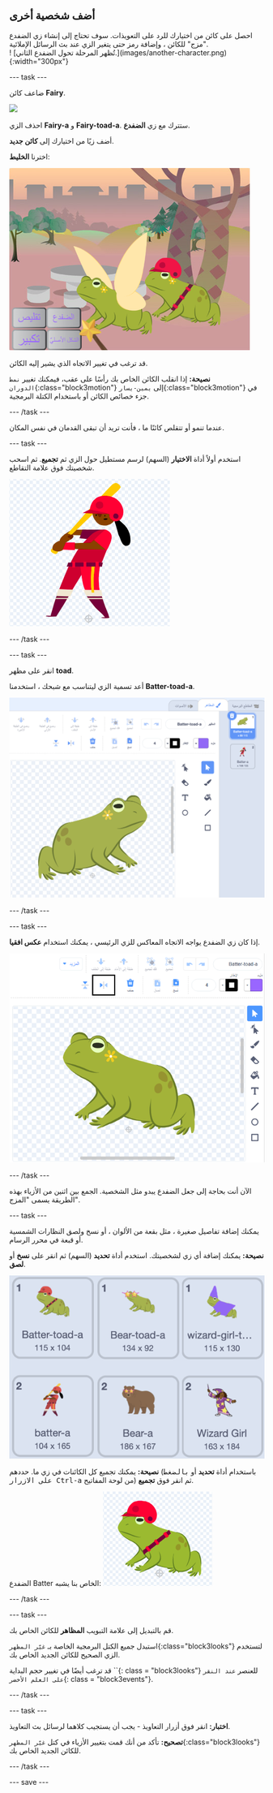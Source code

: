 ## أضف شخصية أخرى

<div style="display: flex; flex-wrap: wrap">
<div style="flex-basis: 200px; flex-grow: 1; margin-right: 15px;">
احصل على كائن من اختيارك للرد على التعويذات. سوف تحتاج إلى إنشاء زي الضفدع "مزج" للكائن ، وإضافة رمز حتى يتغير الزي عند بث الرسائل الإملائية.
</div>
<div>
! [تُظهر المرحلة تحول الضفدع الثاني.](images/another-character.png){:width="300px"}
</div>
</div>

--- task ---

ضاعف كائن **Fairy**.

![](images/duplicate-fairy.png)

احذف الزي **Fairy-a** و **Fairy-toad-a**. ستترك مع زي **الضفدع**.

أضف زيًا من اختيارك إلى **كائن جديد**.

اخترنا **الخليط**:

![](images/batter-on-stage.png)

قد ترغب في تغيير الاتجاه الذي يشير إليه الكائن.

**نصيحة:** إذا انقلب الكائن الخاص بك رأسًا على عقب، فيمكنك تغيير `نمط الدوران`{:class="block3motion"} إلى `يمين-يسار`{:class="block3motion"} في جزء خصائص الكائن أو باستخدام الكتلة البرمجية.

--- /task ---

عندما تنمو أو تتقلص كائنًا ما ، فأنت تريد أن تبقى القدمان في نفس المكان.

--- task ---

استخدم أولاً أداة **الاختيار** (السهم) لرسم مستطيل حول الزي ثم **تجميع**. ثم اسحب شخصيتك فوق علامة التقاطع.

![](images/character2-crosshair.png)

--- /task ---

--- task ---

انقر على مظهر **toad**.

أعد تسمية الزي ليتناسب مع شبحك ، استخدمنا **Batter-toad-a**.

![](images/batter-toad-a-added.png)

--- /task ---

--- task ---

إذا كان زي الضفدع يواجه الاتجاه المعاكس للزي الرئيسي ، يمكنك استخدام **عكس افقيا**.

![](images/flip-horizontal.png)

--- /task ---

الآن أنت بحاجة إلى جعل الضفدع يبدو مثل الشخصية. الجمع بين اثنين من الأزياء بهذه الطريقة يسمى "المزج".

--- task ---

يمكنك إضافة تفاصيل صغيرة ، مثل بقعة من الألوان ، أو نسخ ولصق النظارات الشمسية أو قبعة في محرر الرسام.

**نصيحة:** يمكنك إضافة أي زي لشخصيتك. استخدم أداة **تحديد** (السهم) ثم انقر على **نسخ** أو **لصق**.

![](images/editing-options.png)

**نصيحة:** يمكنك تجميع كل الكائنات في زي ما. حددهم (باستخدام أداة **تحديد** أو <kbd> بالضغط على الازرار Ctrl-a</kbd> من لوحة المفاتيح) ثم انقر فوق **تجميع**.

الضفدع Batter الخاص بنا يشبه: ![](images/batter-toad.png)

--- /task ---

--- task ---

قم بالتبديل إلى علامة التبويب **المظاهر** للكائن الخاص بك.

استبدل جميع الكتل البرمجية الخاصة بـ `غيّر المظهر`{:class="block3looks"} لتستخدم الزي الصحيح للكائن الجديد الخاص بك.

قد ترغب أيضًا في تغيير حجم البداية ``{: class = "block3looks"} للعنصر `عند النقر على العلم الأخضر`{: class = "block3events"}.

--- /task ---

--- task ---

**اختبار:** انقر فوق أزرار التعاويذ - يجب أن يستجيب كلاهما لرسائل بث التعاويذ.

**تصحيح:** تأكد من أنك قمت بتغيير الأزياء في كتل `غيّر المظهر`{:class="block3looks"} للكائن الجديد الخاص بك.

--- /task ---

--- save ---
